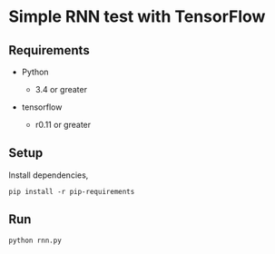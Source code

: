 # Simple RNN test with TensorFlow

## Requirements

- Python
  - 3.4 or greater
  
- tensorflow
  - r0.11 or greater

## Setup

Install dependencies,

```shell
pip install -r pip-requirements
```
## Run

```shell
python rnn.py
```